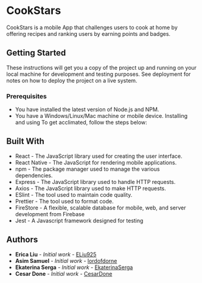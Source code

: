 # CookStars

CookStars is a mobile App that challenges users to cook at home by offering recipes and ranking users by earning points and badges.

## Getting Started

These instructions will get you a copy of the project up and running on your local machine for development and testing purposes. See deployment for notes on how to deploy the project on a live system.

### Prerequisites

-   You have installed the latest version of Node.js and NPM.
-   You have a Windows/Linux/Mac machine or mobile device.
    Installing and using
    To get acclimated, follow the steps below:

## Built With

-   React - The JavaScript library used for creating the user interface.
-   React Native - The JavaScript for rendering mobile applications.
-   npm - The package manager used to manage the various dependencies.
-   Express - The JavaScript library used to handle HTTP requests.
-   Axios - The JavaScript library used to make HTTP requests.
-   ESlint - The tool used to maintain code quality.
-   Prettier - The tool used to format code.
-   FireStore - A flexible, scalable database for mobile, web, and server development from Firebase
-   Jest - A Javascript framework designed for testing

## Authors

-   **Erica Liu** - _Initial work_ - [ELiu925](https://github.com/eliu925)
-   **Asim Samuel** - _Initial work_ - [lordofdorne](https://github.com/lordofdorne)
-   **Ekaterina Serga** - _Initial work_ - [EkaterinaSerga](https://github.com/ekaterinaSerga)
-   **Cesar Done** - _Initial work_ - [CesarDone](https://github.com/cesardone)
